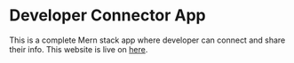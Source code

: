# Developer Connector App
This is a complete Mern stack app where developer can connect and share their info.
This website is live on [here](https://lit-mountain-60931.herokuapp.com/).
